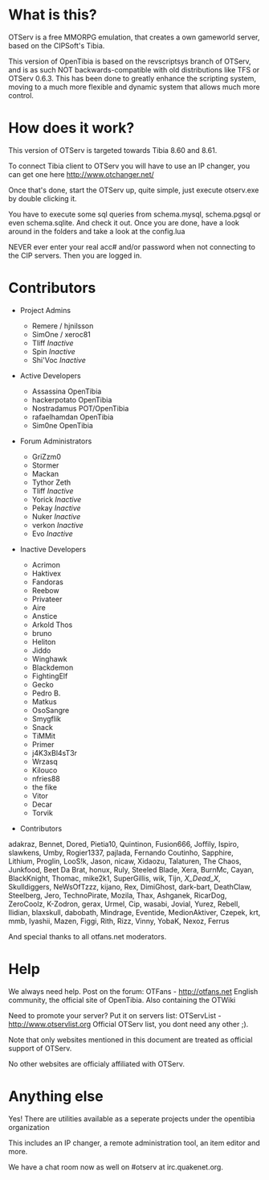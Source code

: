 # What is this?

OTServ is a free MMORPG emulation, that creates a own gameworld server,
based on the CIPSoft's Tibia.

This version of OpenTibia is based on the revscriptsys branch of OTServ,
and is as such NOT backwards-compatible with old distributions like TFS or
OTServ 0.6.3. This has been done to greatly enhance the scripting system,
moving to a much more flexible and dynamic system that allows much more
control.

# How does it work?

This version of OTServ is targeted towards Tibia 8.60 and 8.61.

To connect Tibia client to OTServ you will have to use an IP changer, you can get one here
http://www.otchanger.net/

Once that's done, start the OTServ up, quite simple, just execute otserv.exe by
double clicking it.

You have to execute some sql queries from schema.mysql, schema.pgsql or even schema.sqlite.
And check it out. Once you are done, have a look around in the folders
and take a look at the config.lua

NEVER ever enter your real acc# and/or password when not connecting to the CIP servers.
Then you are logged in.


# Contributors

- Project Admins

    - Remere / hjnilsson
    - SimOne / xeroc81
    - Tliff *Inactive*
    - Spin *Inactive*
    - Shi'Voc *Inactive*


- Active Developers

    - Assassina			OpenTibia
    - hackerpotato		OpenTibia
    - Nostradamus			POT/OpenTibia
    - rafaelhamdan		OpenTibia
    - Sim0ne				OpenTibia

- Forum Administrators

    - GriZzm0
    - Stormer
    - Mackan
    - Tythor Zeth
    - Tliff *Inactive*
    - Yorick *Inactive*
    - Pekay *Inactive*
    - Nuker *Inactive*
    - verkon *Inactive*
    - Evo *Inactive*

- Inactive Developers

    - Acrimon
    - Haktivex
    - Fandoras
    - Reebow
    - Privateer
    - Aire
    - Anstice
    - Arkold Thos
    - bruno
    - Heliton
    - Jiddo
    - Winghawk
    - Blackdemon
    - FightingElf
    - Gecko
    - Pedro B.
    - Matkus
    - OsoSangre
    - Smygflik
    - Snack
    - TiMMit
    - Primer
    - j4K3xBl4sT3r
    - Wrzasq
    - Kilouco
    - nfries88
    - the fike
    - Vitor
    - Decar
    - Torvik

- Contributors

adakraz, Bennet, Dored, Pietia10, Quintinon, Fusion666, Joffily, Ispiro, slawkens, Umby, Rogier1337, pajlada,
Fernando Coutinho, Sapphire, Lithium, Proglin, LooS!k, Jason, nicaw, Xidaozu, Talaturen, The Chaos, Junkfood,
Beet Da Brat, honux, Ruly, Steeled Blade, Xera, BurnMc, Cayan, BlackKnight, Thomac, mike2k1, SuperGillis,
wik, Tijn, _X_Dead_X_, Skulldiggers, NeWsOfTzzz, kijano, Rex, DimiGhost, dark-bart, DeathClaw, Steelberg, Jero,
TechnoPirate, Mozila, Thax, Ashganek, RicarDog, ZeroCoolz, K-Zodron, gerax, Urmel, Cip, wasabi, Jovial, Yurez,
Rebell, Ilidian, blaxskull, dabobath, Mindrage, Eventide, MedionAktiver, Czepek, krt, mmb, Iyashii, Mazen, Figgi, 
Rith, Rizz, Vinny, YobaK, Nexoz, Ferrus

And special thanks to all otfans.net moderators.

# Help
We always need help. Post on the forum:
OTFans - http://otfans.net
	English community, the official site of OpenTibia. Also containing the OTWiki

Need to promote your server? Put it on servers list:
OTServList - http://www.otservlist.org
	Official OTServ list, you dont need any other ;).

Note that only websites mentioned in this document are treated as official support of OTServ.

No other websites are officialy affiliated with OTServ.

# Anything else
Yes! There are utilities available as a seperate projects under the opentibia organization

This includes an IP changer, a remote administration tool, an item editor and more.

We have a chat room now as well on #otserv at irc.quakenet.org.
